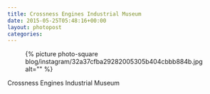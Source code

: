 ```yaml
---
title: Crossness Engines Industrial Museum
date: 2015-05-25T05:48:16+00:00
layout: photopost
categories:
---
```


<figure class="photo photo--square">
  {% picture photo-square blog/instagram/32a37cfba29282005305b404cbbb884b.jpg alt="" %}
</figure>

Crossness Engines Industrial Museum
